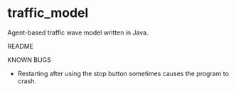 # traffic_model
Agent-based traffic wave model written in Java.

README




KNOWN BUGS

- Restarting after using the stop button sometimes causes the program to crash. 
